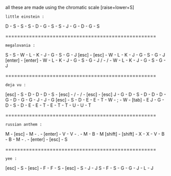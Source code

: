 all these are made using the chromatic scale [raise+lower+S]

	little einstein :

D - S - S - S - D - G - S - S - J - G - D - G - S

===================================================
	
	megalovania : 

S - S - W - L - K - J - G - S - G - J
[esc] - [esc] - W - L - K - J - G - S - G - J
[enter] - [enter] - W - L - K - J - G - S - G - J
/ - / - W - L - K - J - G - S - G - J

===================================================

	deja vu : 

[esc] - S - D - D - D - S - [esc] - / - / - [esc] - [esc]
J - G - D - S - D - D - D - G - D - G - G - J - J - G
[esc] - S - D - E - E - T - W - ; - W - [tab] - E
J - G - D - S - D - E - E - T - E - T - T - U - U - T

===================================================

	russian anthem : 

M - [esc] - M - . - [enter] - V - V - . - M - B - M
[shift] - [shift] - X - X - V - B - B - M - . - [enter] - [esc] - S

===================================================

	yee : 

[esc] - S - [esc] - F - F - S - [esc] - S - J - J
S - F - S - G - G - J - L - J
